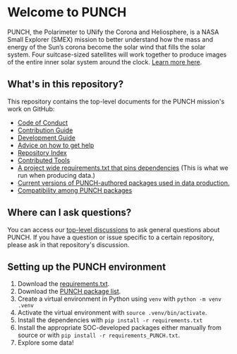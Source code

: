 # Welcome to PUNCH

PUNCH, the Polarimeter to UNify the Corona and Heliosphere, is a NASA Small Explorer (SMEX) mission to better understand how the mass and energy of the Sun’s corona become the solar wind that fills the solar system.
Four suitcase-sized satellites will work together to produce images of the entire inner solar system around the clock. [Learn more here](https://punch.space.swri.edu/).

## What's in this repository?

This repository contains the top-level documents for the PUNCH mission's work on GitHub:

- [Code of Conduct](CODE_OF_CONDUCT.md)
- [Contribution Guide](contributing.md)
- [Development Guide](development.md)
- [Advice on how to get help](getting_help.md)
- [Repository Index](repository_index.md)
- [Contributed Tools](contributed_tools.md)
- [A project wide requirements.txt that pins dependencies](requirements.txt) (This is what we run when producing data.)
- [Current versions of PUNCH-authored packages used in data production.](requirements_PUNCH.txt)
- [Compatibility among PUNCH packages](compatibility.md)


## Where can I ask questions?

You can access our [top-level discussions](https://github.com/orgs/punch-mission/discussions) to ask general questions about PUNCH.
If you have a question or issue specific to a certain repository, please ask in that repository's discussion.


## Setting up the PUNCH environment

1. Download the [requirements.txt](requirements.txt).
2. Download the [PUNCH package list](requirements_punch.txt). 
3. Create a virtual environment in Python using `venv` with `python -m venv .venv`
4. Activate the virtual environment with `source .venv/bin/activate`.
5. Install the dependencies with `pip install -r requirements.txt`
6. Install the appropriate SOC-developed packages either manually from source or with `pip install -r requirements_PUNCH.txt`.
7. Explore some data!
